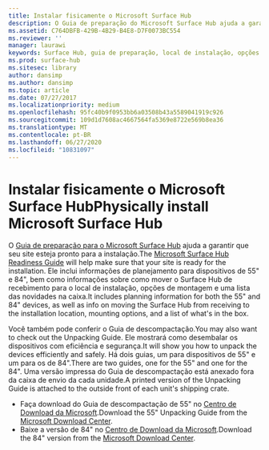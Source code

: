 ```yaml
---
title: Instalar fisicamente o Microsoft Surface Hub
description: O Guia de preparação do Microsoft Surface Hub ajuda a garantir que seu local esteja pronto para a instalação.
ms.assetid: C764DBFB-429B-4B29-B4E8-D7F0073BC554
ms.reviewer: ''
manager: laurawi
keywords: Surface Hub, guia de preparação, local de instalação, opções de montagem
ms.prod: surface-hub
ms.sitesec: library
author: dansimp
ms.author: dansimp
ms.topic: article
ms.date: 07/27/2017
ms.localizationpriority: medium
ms.openlocfilehash: 95fc40b9f0953bb6a03508b43a5589041919c926
ms.sourcegitcommit: 109d1d7608ac4667564fa5369e8722e569b8ea36
ms.translationtype: MT
ms.contentlocale: pt-BR
ms.lasthandoff: 06/27/2020
ms.locfileid: "10831097"
---
```

# <span data-ttu-id="ed4b5-104">Instalar fisicamente o Microsoft Surface Hub</span><span class="sxs-lookup"><span data-stu-id="ed4b5-104">Physically install Microsoft Surface Hub</span></span>


<span data-ttu-id="ed4b5-105">O [Guia de preparação para o Microsoft Surface Hub](surface-hub-site-readiness-guide.md) ajuda a garantir que seu site esteja pronto para a instalação.</span><span class="sxs-lookup"><span data-stu-id="ed4b5-105">The [Microsoft Surface Hub Readiness Guide](surface-hub-site-readiness-guide.md) will help make sure that your site is ready for the installation.</span></span> <span data-ttu-id="ed4b5-106">Ele inclui informações de planejamento para dispositivos de 55" e 84", bem como informações sobre como mover o Surface Hub de recebimento para o local de instalação, opções de montagem e uma lista das novidades na caixa.</span><span class="sxs-lookup"><span data-stu-id="ed4b5-106">It includes planning information for both the 55" and 84" devices, as well as info on moving the Surface Hub from receiving to the installation location, mounting options, and a list of what's in the box.</span></span>

<span data-ttu-id="ed4b5-107">Você também pode conferir o Guia de descompactação.</span><span class="sxs-lookup"><span data-stu-id="ed4b5-107">You may also want to check out the Unpacking Guide.</span></span> <span data-ttu-id="ed4b5-108">Ele mostrará como desembalar os dispositivos com eficiência e segurança.</span><span class="sxs-lookup"><span data-stu-id="ed4b5-108">It will show you how to unpack the devices efficiently and safely.</span></span> <span data-ttu-id="ed4b5-109">Há dois guias, um para dispositivos de 55" e um para os de 84".</span><span class="sxs-lookup"><span data-stu-id="ed4b5-109">There are two guides, one for the 55" and one for the 84".</span></span> <span data-ttu-id="ed4b5-110">Uma versão impressa do Guia de descompactação está anexado fora da caixa de envio da cada unidade.</span><span class="sxs-lookup"><span data-stu-id="ed4b5-110">A printed version of the Unpacking Guide is attached to the outside front of each unit's shipping crate.</span></span>

-   <span data-ttu-id="ed4b5-111">Faça download do Guia de descompactação de 55" no [Centro de Download da Microsoft](https://go.microsoft.com/fwlink/?LinkId=718145).</span><span class="sxs-lookup"><span data-stu-id="ed4b5-111">Download the 55" Unpacking Guide from the [Microsoft Download Center](https://go.microsoft.com/fwlink/?LinkId=718145).</span></span>
-   <span data-ttu-id="ed4b5-112">Baixe a versão de 84" no [Centro de Download da Microsoft](https://go.microsoft.com/fwlink/?LinkId=718146).</span><span class="sxs-lookup"><span data-stu-id="ed4b5-112">Download the 84" version from the [Microsoft Download Center](https://go.microsoft.com/fwlink/?LinkId=718146).</span></span>

 

 





